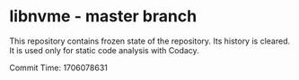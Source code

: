 # libnvme - master branch

This repository contains frozen state of the repository.
Its history is cleared. It is used only for static code
analysis with Codacy.

Commit Time: 1706078631